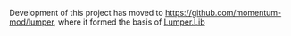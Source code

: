 Development of this project has moved to https://github.com/momentum-mod/lumper, where it formed the basis of [Lumper.Lib](https://github.com/momentum-mod/lumper/tree/main/src/Lumper.Lib)
